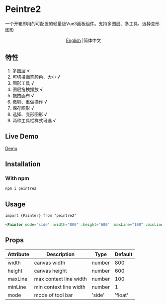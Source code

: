 # Peintre2

一个开箱即用的可配置的轻量级Vue3画板组件。支持多图层、多工具、选择变形图形

<p align='center'>
 <a href='./README.EN.md'>English</a> |简体中文
</p>

## 特性

1. 多图层 √
2. 可切换画笔颜色、大小 √
3. 图形工具 √
4. 图层拖拽摆放 √
5. 拖拽画布 √
6. 撤销、重做操作 √
7. 保存图形 √
8. 选择、变形图形 √
9. 两种工具栏样式可选 √

## Live Demo

[Demo](https://oceanpresentchao.github.io/Peintre2/)


## Installation

### With npm

```bash
npm i peintre2
```

## Usage

```html
import {Painter} from "peintre2"

<Painter mode="side" :width="800" :height="600" :maxLine="100" :minLine="1"></Painter>

```
## Props

| Attribute  | Description | Type                                          | Default |
| ---------  | ----------- | --------------------------------------------- | ------- |
| width    | canvas width   | number |   800     |
| height    | canvas height   | number |   600     |
| maxLine    | max context line width   | number |   100     |
| minLine    | min context line width   | number |   1     |
| mode    |  mode of tool bar  | 'side' | 'float' |   'side'    |